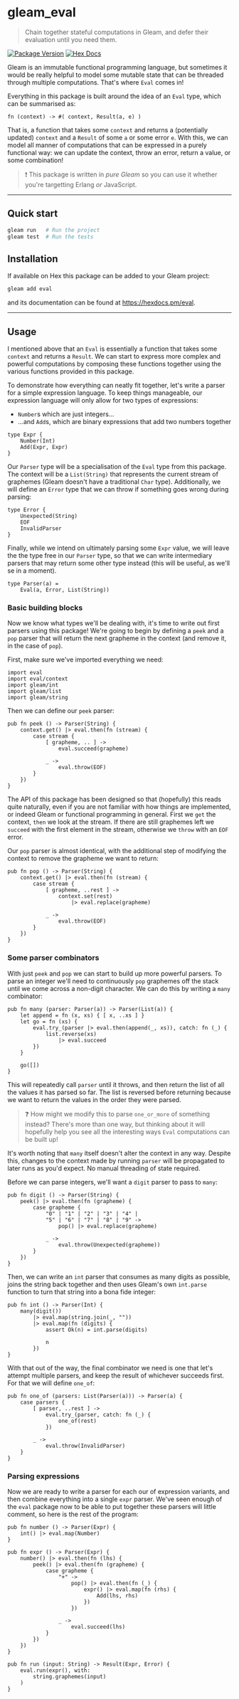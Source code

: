 # gleam_eval

> Chain together stateful computations in Gleam, and defer their evaluation until
you need them.

[![Package Version](https://img.shields.io/hexpm/v/eval)](https://hex.pm/packages/eval)
[![Hex Docs](https://img.shields.io/badge/hex-docs-ffaff3)](https://hexdocs.pm/eval/)

Gleam is an immutable functional programming language, but sometimes it would be
really helpful to model some mutable state that can be threaded through multiple
computations. That's where `Eval` comes in!

Everything in this package is built around the idea of an `Eval` type, which can
be summarised as:

```gleam
fn (context) -> #( context, Result(a, e) )
```

That is, a function that takes some `context` and returns a (potentially updated)
`context` and a `Result` of some `a` or some error `e`. With this, we can model
all manner of computations that can be expressed in a purely functional way: we
can update the context, throw an error, return a value, or some combination!

> ❗️ This package is written in _pure Gleam_ so you can use it whether you're
targetting Erlang _or_ JavaScript.

---

## Quick start

```sh
gleam run   # Run the project
gleam test  # Run the tests
```

## Installation

If available on Hex this package can be added to your Gleam project:

```sh
gleam add eval
```

and its documentation can be found at <https://hexdocs.pm/eval>.

---

## Usage

I mentioned above that an `Eval` is essentially a function that takes some
`context` and returns a `Result`. We can start to express more complex and powerful
computations by composing these functions together using the various functions
provided in this package.

To demonstrate how everything can neatly fit together, let's write a parser for
a simple expression language. To keep things manageable, our expression language
will only allow for two types of expressions:

- `Number`s which are just integers...
- ...and `Add`s, which are binary expressions that add two numbers together

```gleam
type Expr {
    Number(Int)
    Add(Expr, Expr)
}
```

Our `Parser` type will be a specialisation of the `Eval` type from this package.
The context will be a `List(String)` that represents the current stream of
graphemes (Gleam doesn't have a traditional `Char` type). Additionally, we will
define an `Error` type that we can throw if something goes wrong during parsing:

```gleam
type Error {
    Unexpected(String)
    EOF
    InvalidParser
}
```

Finally, while we intend on ultimately parsing some `Expr` value, we will leave
the the type free in our `Parser` type, so that we can write intermediary parsers
that may return some other type instead (this will be useful, as we'll se in a
moment).

```
type Parser(a) =
    Eval(a, Error, List(String))
```

### Basic building blocks

Now we know what types we'll be dealing with, it's time to write out first parsers
using this package! We're going to begin by defining a `peek` and a `pop` parser
that will return the next grapheme in the context (and remove it, in the case of
`pop`).

First, make sure we've imported everything we need:

```gleam
import eval
import eval/context
import gleam/int
import gleam/list
import gleam/string
```

Then we can define our `peek` parser:

```gleam
pub fn peek () -> Parser(String) {
    context.get() |> eval.then(fn (stream) {
        case stream {
            [ grapheme, .. ] ->
                eval.succeed(grapheme)
            
            _ ->
                eval.throw(EOF)
        }
    })
}
```

The API of this package has been designed so that (hopefully) this reads quite
naturally, even if you are not familiar with how things are implemented, or indeed
Gleam or functional programming in general. First we `get` the context, `then` we
look at the stream. If there are still graphemes left we `succeed` with the first
element in the stream, otherwise we `throw` with an `EOF` error.

Our `pop` parser is almost identical, with the additional step of modifying the
context to remove the grapheme we want to return:

```gleam
pub fn pop () -> Parser(String) {
    context.get() |> eval.then(fn (stream) {
        case stream {
            [ grapheme, ..rest ] ->
                context.set(rest)
                    |> eval.replace(grapheme)
            
            _ ->
                eval.throw(EOF)
        }
    })
}
```

### Some parser combinators

With just `peek` and `pop` we can start to build up more powerful parsers. To
parse an integer we'll need to continuously `pop` graphemes off the stack until
we come across a non-digit character. We can do this by writing a `many`
combinator:

```gleam
pub fn many (parser: Parser(a)) -> Parser(List(a)) {
    let append = fn (x, xs) { [ x, ..xs ] }
    let go = fn (xs) {
        eval.try_(parser |> eval.then(append(_, xs)), catch: fn (_) {
            list.reverse(xs) 
                |> eval.succeed
        })
    }

    go([])
}
```

This will repeatedly call `parser` until it throws, and then return the list of
all the values it has parsed so far. The list is reversed before returning
because we want to return the values in the order they were parsed.

> ❓ How might we modify this to parse `one_or_more` of something instead? There's
more than one way, but thinking about it will hopefully help you see all the
interesting ways `Eval` computations can be built up!

It's worth noting that `many` itself doesn't alter the context in any way. Despite
this, changes to the context made by running `parser` will be propagated to later
runs as you'd expect. No manual threading of state required.

Before we can parse integers, we'll want a `digit` parser to pass to `many`:

```gleam
pub fn digit () -> Parser(String) {
    peek() |> eval.then(fn (grapheme) {
        case grapheme {
            "0" | "1" | "2" | "3" | "4" |
            "5" | "6" | "7" | "8" | "9" ->
                pop() |> eval.replace(grapheme)
            
            _ ->
                eval.throw(Unexpected(grapheme))
        }
    })
}
```

Then, we can write an `int` parser that consumes as many digits as possible,
joins the string back together and then uses Gleam's own `int.parse` function to
turn that string into a bona fide integer:

```gleam
pub fn int () -> Parser(Int) {
    many(digit())
        |> eval.map(string.join(_, ""))
        |> eval.map(fn (digits) {
            assert Ok(n) = int.parse(digits)

            n
        })
}
```

With that out of the way, the final combinator we need is one that let's attempt
multiple parsers, and keep the result of whichever succeeds first. For that we
will define `one_of`:

```gleam
pub fn one_of (parsers: List(Parser(a))) -> Parser(a) {
    case parsers {
        [ parser, ..rest ] ->
            eval.try_(parser, catch: fn (_) {
                one_of(rest)
            })

        _ ->
            eval.throw(InvalidParser)
    }
}
```

### Parsing expressions

Now we are ready to write a parser for each our of expression variants, and then
combine everything into a single `expr` parser. We've seen enough of the `eval`
package now to be able to put together these parsers will little comment, so here
is the rest of the program:

```gleam
pub fn number () -> Parser(Expr) {
    int() |> eval.map(Number)
}

pub fn expr () -> Parser(Expr) {
    number() |> eval.then(fn (lhs) {
        peek() |> eval.then(fn (grapheme) {
            case grapheme {
                "+" ->
                    pop() |> eval.then(fn (_) {
                        expr() |> eval.map(fn (rhs) {
                            Add(lhs, rhs)
                        })
                    })

                _ ->
                    eval.succeed(lhs)
            }
        })
    })
}

pub fn run (input: String) -> Result(Expr, Error) {
    eval.run(expr(), with:
        string.graphemes(input)
    )
}
```
